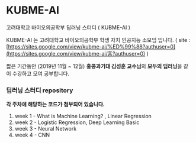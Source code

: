 # KUBME-AI
고려대학교 바이오의공학부 딥러닝 스터디 ( KUBME-AI )

KUBME-AI 는 고려대학교 바이오의공학부 학생 자치 인공지능 소모임 입니다. ( site : [https://sites.google.com/view/kubme-ai/%ED%99%88?authuser=0](https://sites.google.com/view/kubme-ai/홈?authuser=0) )

짧은 기간동안 (2019년 11월 ~ 12월) **홍콩과기대 김성훈 교수님**의 **모두의 딥러닝**을 같이 수강하고 모여 공부합니다.



### 딥러닝 스터디 repository

**각 주차에 해당하는 코드가 첨부되어 있습니다.**

1. week 1 - What is Machine Learning? , Linear Regression
2. week 2 - Logistic Regression, Deep Learning Basic
3. week 3 - Neural Network 
4. week 4 - CNN



